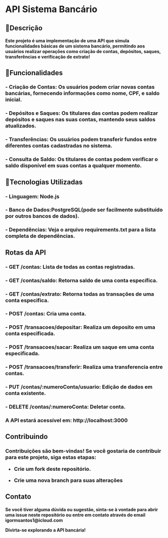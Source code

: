 <h1> API Sistema Bancário </h1>

<h2>📖Descrição</h2>
<h4>Este projeto é uma implementação de uma API que simula funcionalidades básicas de um sistema bancário, permitindo aos usuários realizar operações como criação de contas, depósitos, saques, transferências e verificação de extrato!</h4>

<h2>🔧Funcionalidades</h2>
<h3>- Criação de Contas: Os usuários podem criar novas contas bancárias, fornecendo informações como nome, CPF, e saldo inicial.</h3>
<h3>- Depósitos e Saques: Os titulares das contas podem realizar depósitos e saques nas suas contas, mantendo seus saldos atualizados.</h2>
<h3>- Transferências: Os usuários podem transferir fundos entre diferentes contas cadastradas no sistema.</h3>
<h3>- Consulta de Saldo: Os titulares de contas podem verificar o saldo disponível em suas contas a qualquer momento.</h3>

<h2>📡Tecnologias Utilizadas</h2>
 <h3>- Linguagem: Node.js</h3>
 <h3>- Banco de Dados:PostgreSQL(pode ser facilmente substituído por outros bancos de dados).</h3>
 <h3>- Dependências: Veja o arquivo requirements.txt para a lista completa de dependências.</h3>


<h2>Rotas da API</h2>
<h3> - GET /contas: Lista de todas as contas registradas.</h3>
<h3> - GET /contas/saldo: Retorna saldo de uma conta específica.</h3>
<h3> - GET /contas/extrato: Retorna todas as transações de uma conta especifica.</h3>
<h3> - POST /contas: Cria uma conta.</h3>
<h3> - POST /transacoes/depositar: Realiza um deposito em uma conta especificada.</h3>
<h3> - POST /transacoes/sacar: Realiza um saque em uma conta especificada.</h3>
<h3> - POST /transacoes/transferir: Realiza uma transferencia entre contas.</h3>
<h3> - PUT /contas/:numeroConta/usuario: Edição de dados em conta existente.</h3> 
<h3> - DELETE /contas/:numeroConta: Deletar conta.</h3>

<h3>A API estará acessível em: http://localhost:3000</h3>

<h2>Contribuindo</h2>

<h3>Contribuições são bem-vindas! Se você gostaria de contribuir para este projeto, siga estas etapas:

 - Crie um fork deste repositório.

 - Crie uma nova branch para suas alterações</h3>

<h2>Contato</h2>

<h4>Se você tiver alguma dúvida ou sugestão, sinta-se à vontade para abrir uma issue neste repositório ou entre em contato através do email igormsantos1@icloud.com

Divirta-se explorando a API bancária!</h4>

